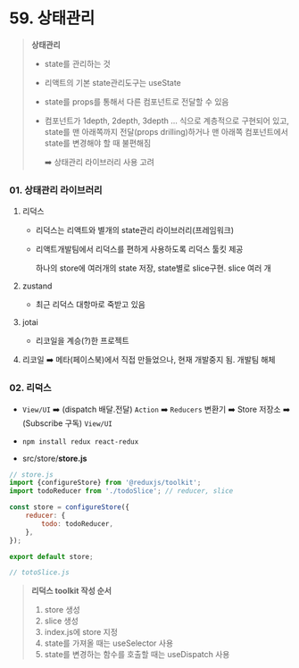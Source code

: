 # 59. 상태관리

> **상태관리**
>
> - state를 관리하는 것
>
> - 리액트의 기본 state관리도구는 useState
>
> - state를 props를 통해서 다른 컴포넌트로 전달할 수 있음
>
> - 컴포넌트가 1depth, 2depth, 3depth ... 식으로 계층적으로 구현되어 있고,
>   state를 맨 아래쪽까지 전달(props drilling)하거나 맨 아래쪽 컴포넌트에서 state를 변경해야 할 때 불편해짐
>
>   :arrow_right: 상태관리 라이브러리 사용 고려



### 01. 상태관리 라이브러리

1. 리덕스

   - 리덕스는 리액트와 별개의 state관리 라이브러리(프레임워크)

   - 리액트개발팀에서 리덕스를 편하게 사용하도록 리덕스 툴킷 제공

     하나의 store에 여러개의 state 저장, state별로 slice구현. slice 여러 개

2. zustand

   - 최근 리덕스 대항마로 죽받고 있음

3. jotai

   - 리코일을 계승(?)한 프로젝트

4. 리코일
   :arrow_right: 메타(페이스북)에서 직접 만들었으나, 현재 개발중지 됨. 개발팀 해체



### 02. 리덕스

- `View/UI` 
  :arrow_right: (dispatch 배달.전달) `Action` 
  :arrow_right: `Reducers` 변환기 
  :arrow_right: Store 저장소 
  :arrow_right: (Subscribe 구독) `View/UI` 

- `npm install redux react-redux` 
- src/store/**store.js**

```javascript
// store.js
import {configureStore} from '@reduxjs/toolkit';
import todoReducer from './todoSlice'; // reducer, slice

const store = configureStore({
    reducer: {
        todo: todoReducer,
    },
});

export default store;
```

```javascript
// totoSlice.js

```



> **리덕스 toolkit 작성 순서**
>
> 1. store 생성
> 2. slice 생성
> 3. index.js에 store 지정
> 4. state를 가져올 때는 useSelector 사용
> 5. state를 변경하는 함수를 호출할 때는 useDispatch 사용



